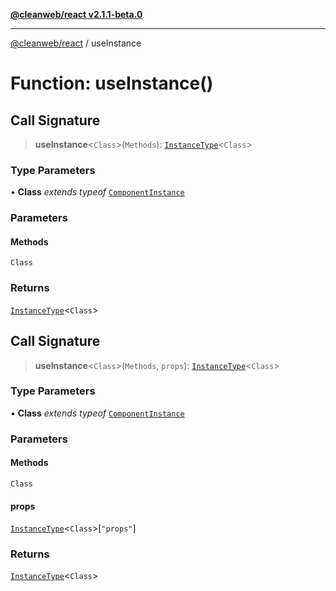 [**@cleanweb/react v2.1.1-beta.0**](./../README.md)

***

[@cleanweb/react](./../modules.md) / useInstance

# Function: useInstance()

## Call Signature

> **useInstance**\<`Class`\>(`Methods`): [`InstanceType`](https://www.typescriptlang.org/docs/handbook/utility-types.html#instancetypetype)\<`Class`\>

### Type Parameters

• **Class** *extends* *typeof* [`ComponentInstance`](./../classes/ComponentInstance.md)

### Parameters

#### Methods

`Class`

### Returns

[`InstanceType`](https://www.typescriptlang.org/docs/handbook/utility-types.html#instancetypetype)\<`Class`\>

## Call Signature

> **useInstance**\<`Class`\>(`Methods`, `props`): [`InstanceType`](https://www.typescriptlang.org/docs/handbook/utility-types.html#instancetypetype)\<`Class`\>

### Type Parameters

• **Class** *extends* *typeof* [`ComponentInstance`](./../classes/ComponentInstance.md)

### Parameters

#### Methods

`Class`

#### props

[`InstanceType`](https://www.typescriptlang.org/docs/handbook/utility-types.html#instancetypetype)\<`Class`\>\[`"props"`\]

### Returns

[`InstanceType`](https://www.typescriptlang.org/docs/handbook/utility-types.html#instancetypetype)\<`Class`\>
